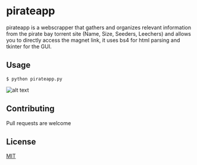 # pirateapp
pirateapp is a webscrapper that gathers and organizes relevant information from the pirate bay torrent site (Name, Size, Seeders, Leechers) and allows you to directly access the magnet link, it uses bs4 for html parsing and tkinter for the GUI.

## Usage
```
$ python pirateapp.py
```
![alt text](https://i.imgur.com/lxSse8n.png?1)

## Contributing
Pull requests are welcome

## License
[MIT](https://choosealicense.com/licenses/mit/)
